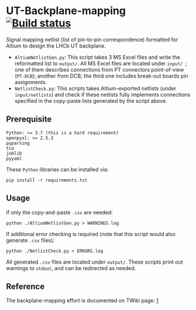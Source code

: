 # UT-Backplane-mapping [![Build status](https://travis-ci.com/ZishuoYang/UT-Backplane-mapping.svg?master)](https://travis-ci.com/ZishuoYang)
Signal mapping netlist (list of pin-to-pin correspondence) formatted for Altium
to design the LHCb UT backplane.

* `AltiumNetlistGen.py`: This script takes 3 MS Excel files and write the
  reformatted list to `output/`.  All MS Excel files are located under `input/
  `; one of them describes connections from PT connectors point-of-view
  (`PT-DCB`); another from DCB; the third one includes break-out boards pin
  assignments.
* `NetlistCheck.py`: This scripts takes Altium-exported netlists (under
  `input/netlists`) and check if these netlists fully implements connections
  specified in the copy-paste lists generated by the script above.


## Prerequisite
```
Python: >= 3.7 (this is a hard requirement)
openpyxl: >= 2.5.3
pyparsing
tco
joblib
pyyaml
```

These `Python` libraries can be installed via:
```
pip install -r requirements.txt
```


## Usage
If only the copy-and-paste `.csv` are needed:
```
python ./AltiumNetlistGen.py > WARNINGS.log
```

If additional error checking is required (note that this script would also
generate `.csv` files):
```
python ./NetlistCheck.py > ERRORS.log
```

All generated `.csv` files are located under `output/`.
These scripts print out warnings to `stdout`, and can be redirected as needed.


## Reference
The backplane-mapping effort is documented on TWiki page: [1]

[1]: https://twiki.cern.ch/twiki/bin/view/LHCb/BackplaneMapping
